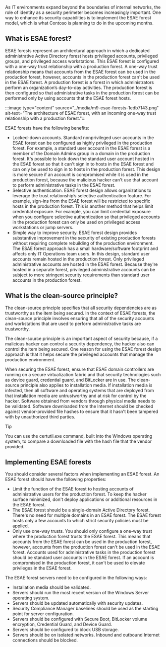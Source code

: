 As IT environments expand beyond the boundaries of internal networks, the role of identity as a security perimeter becomes increasingly important. One way to enhance its security capabilities is to implement the ESAE forest model, which is what Contoso is planning to do in the upcoming months.

## What is ESAE forest?

ESAE forests represent an architectural approach in which a dedicated administrative Active Directory forest hosts privileged accounts, privileged groups, and privileged access workstations. This ESAE forest is configured with a one-way trust relationship with a production forest. A one-way trust relationship means that accounts from the ESAE forest can be used in the production forest, however, accounts in the production forest can't be used in the ESAE forest. A production forest is a forest in which administrators perform an organization’s day-to-day activities. The production forest is then configured so that administrative tasks in the production forest can be performed only by using accounts that the ESAE forest hosts.

:::image type="content" source="../media/m9-esae-forests-1edb7143.png" alt-text="The architecture of ESAE forest, with an incoming one-way trust relationship with a production forest.":::

ESAE forests have the following benefits:

- Locked-down accounts. Standard nonprivileged user accounts in the ESAE forest can be configured as highly privileged in the production forest. For example, a standard user account in the ESAE forest is a member of the Domain Admins group in a domain in the production forest. It's possible to lock down the standard user account hosted in the ESAE forest so that it can't sign in to hosts in the ESAE forest and can only be used to sign in to hosts in the production forest. This design is more secure if an account is compromised while it is used in the production forest, because the malicious hacker can't use that account to perform administrative tasks in the ESAE forest.
- Selective authentication. ESAE forest design allows organizations to leverage the trust relationship’s selective authentication feature. For example, sign-ins from the ESAE forest will be restricted to specific hosts in the production forest. This is another method that helps limit credential exposure. For example, you can limit credential exposure when you configure selective authentication so that privileged accounts in the production forest can only be used on privileged access workstations or jump servers.
- Simple way to improve security. ESAE forest design provides substantive improvement in the security of existing production forests without requiring complete rebuilding of the production environment. The ESAE forest approach has a small hardware/software footprint and affects only IT Operations team users. In this design, standard user accounts remain hosted in the production forest. Only privileged administrative accounts are hosted in the ESAE forest. Because they're hosted in a separate forest, privileged administrative accounts can be subject to more stringent security requirements than standard user accounts in the production forest.

## What is the clean-source principle?

The clean-source principle specifies that all security dependencies are as trustworthy as the item being secured. In the context of ESAE forests, the clean-source principle involves ensuring that all of the security accounts and workstations that are used to perform administrative tasks are trustworthy.

The clean-source principle is an important aspect of security because, if a malicious hacker can control a security dependency, the hacker also can control the item being secured. One reason for using the ESAE forest design approach is that it helps secure the privileged accounts that manage the production environment.

When securing the ESAE forest, ensure that ESAE domain controllers are running on a secure virtualization fabric and that security technologies such as device guard, credential guard, and BitLocker are in use. The clean-source principle also applies to installation media. If installation media is infected, then all software and operating systems that are deployed from that installation media are untrustworthy and at risk for control by the hacker. Software obtained from vendors through physical media needs to be validated. Software downloaded from the Internet should be checked against vendor-provided file hashes to ensure that it hasn't been tampered with by unauthorized third parties.

> [!TIP]
> You can use the certutil.exe command, built into the Windows operating system, to compare a downloaded file with the hash file that the vendor provided.

## Implementing ESAE forests

You should consider several factors when implementing an ESAE forest. An ESAE forest should have the following properties:

- Limit the function of the ESAE forest to hosting accounts of administrative users for the production forest. To keep the hacker surface minimized, don't deploy applications or additional resources in the ESAE forest.
- The ESAE forest should be a single-domain Active Directory forest. There's no need for multiple domains in an ESAE forest. The ESAE forest hosts only a few accounts to which strict security policies must be applied.
- Only use one-way trusts. You should only configure a one-way trust where the production forest trusts the ESAE forest. This means that accounts from the ESAE forest can be used in the production forest, however, accounts from the production forest can't be used in the ESAE forest. Accounts used for administrative tasks in the production forest should be standard user accounts in the ESAE forest. If an account is compromised in the production forest, it can't be used to elevate privileges in the ESAE forest.

The ESAE forest servers need to be configured in the following ways:

- Installation media should be validated.
- Servers should run the most recent version of the Windows Server operating system.
- Servers should be updated automatically with security updates.
- Security Compliance Manager baselines should be used as the starting point for server configuration.
- Servers should be configured with Secure Boot, BitLocker volume encryption, Credential Guard, and Device Guard.
- Servers should be configured to block USB storage.
- Servers should be on isolated networks. Inbound and outbound Internet connections should be blocked.
